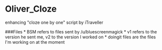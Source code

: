 # Oliver_Cloze
enhancing "cloze one by one" script by iTraveller


###Files
    * BSM refers to files sent by /u/bluescreenmagick
        * v1 refers to the version he sent me, v2 to the version I worked on
    * doingit files are the files I'm working on at the moment

